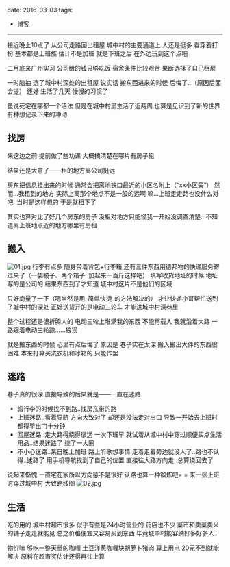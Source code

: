 
date: 2016-03-03
tags:
- 博客
---

接近晚上10点了 从公司走路回出租屋
城中村的主要通道上 人还是挺多
看穿着打扮 基本都是上班族
估计不是加班 就是下班之后 在外边玩到这个点吧

二月底来广州实习
公司给的钱只够吃饭
宿舍条件比较艰苦
果断选择了自己租房

一时脑抽
选了城中村深处的出租屋
说实话 搬东西进来的时候 后悔了..（原因后面会提）
还好 生活了几天 慢慢的习惯了

虽说死宅在哪都一个活法
但是在城中村里生活了近两周
也算是见识到了新的世界
有种想记录下来的冲动

<!--more-->


## 找房
来这边之前 提前做了些功课
大概搞清楚在哪片有房子租

结果还是大意了——租的地方离公司挺远

房东把信息挂出来的时候
通常会把离地铁口最近的小区名附上（“xx小区旁”）
然而...我租到的地方 实际上离那个地点不是一般的远啊
嘛...上班走走路也没什么对吧.
当时是这样想的 于是就租下了

其实也算对比了好几个房东的房子
没租对地方只能怪我一开始没调查清楚..
不知道离上班地点近的地方哪里有房租

## 搬入
![01.jpg](_assets/生活在城中村里/01.jpg)
行李有点多
随身带着背包+行李箱
还有三件东西用德邦物的快递服务寄过来了（一袋被子、两个箱子..加起来一百斤这样吧）
填写收货地址的时候 地址写的是公司的
结果东西到了才知道 城中村这片不是他们的区域

只好商量了一下（嗯当然是用_简单快捷_的方法解决的）
才让快递小哥帮忙送到了城中村的深处
正好送货开的是电动三轮车 才能进城中村深巷里

整个过程还是很折腾人的
电动三轮上堆满我的东西 不能再载人
我就沿着大路 一路跟着电动三轮跑......狼狈

就是搬东西的时候 心里有点后悔了
原因是 巷子实在太深
搬入搬出大件的东西很困难
本来打算买洗衣机和冰箱的 只能作罢

## 迷路
巷子真的很深 直接导致的后果就是——一直在迷路
* 搬行李的时候找不到路..找房东带的路
* 上班迷路..看着导航 方向大致对了 却还是没法走对出口 导致一开始去上班时都得早出门十分钟
* 回屋迷路..走大路得绕得很远 一次下班早 就试着从城中村中穿过顺便买点生活用品..结果迷路了 绕了一大圈
* 不小心迷路..某日晚上加班 路上听歌想事情 走着走着旁边就没人了..路也不认得..迷路了 用手机导航找到了自己的位置 直接往大路方向走..总算绕回去了

说起来惭愧 一直宅在家所以方向感不是很好 认路也算一种锻炼吧= =
来一张上班时穿过城中村 大致路线图
![02.jpg](_assets/生活在城中村里/02.jpg)

## 生活
吃的用的 城中村超市很多 似乎有些是24小时营业的
药店也不少 菜市和卖菜卖米的铺子走走就能见
总之价格便宜又容易买到东西 毕竟城中村能容纳好多好多人..

物价嘛
够吃一整天量的咖喱 土豆洋葱咖喱块胡萝卜猪肉 算上用电 20元不到就能解决
原料在超市买估计还得再往上算
